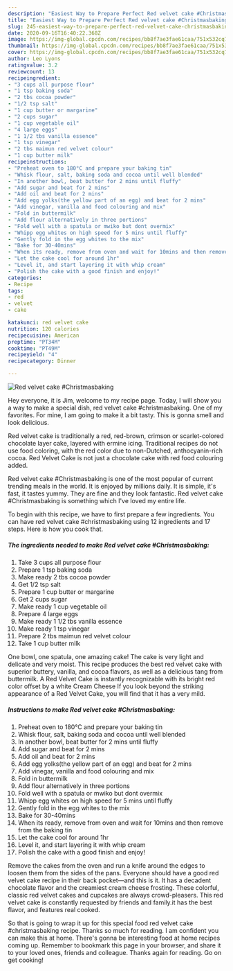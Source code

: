 ```yaml
---
description: "Easiest Way to Prepare Perfect Red velvet cake #Christmasbaking"
title: "Easiest Way to Prepare Perfect Red velvet cake #Christmasbaking"
slug: 245-easiest-way-to-prepare-perfect-red-velvet-cake-christmasbaking
date: 2020-09-16T16:40:22.368Z
image: https://img-global.cpcdn.com/recipes/bb8f7ae3fae61caa/751x532cq70/red-velvet-cake-christmasbaking-recipe-main-photo.jpg
thumbnail: https://img-global.cpcdn.com/recipes/bb8f7ae3fae61caa/751x532cq70/red-velvet-cake-christmasbaking-recipe-main-photo.jpg
cover: https://img-global.cpcdn.com/recipes/bb8f7ae3fae61caa/751x532cq70/red-velvet-cake-christmasbaking-recipe-main-photo.jpg
author: Leo Lyons
ratingvalue: 3.2
reviewcount: 13
recipeingredient:
- "3 cups all purpose flour"
- "1 tsp baking soda"
- "2 tbs cocoa powder"
- "1/2 tsp salt"
- "1 cup butter or margarine"
- "2 cups sugar"
- "1 cup vegetable oil"
- "4 large eggs"
- "1 1/2 tbs vanilla essence"
- "1 tsp vinegar"
- "2 tbs maimun red velvet colour"
- "1 cup butter milk"
recipeinstructions:
- "Preheat oven to 180°C and prepare your baking tin"
- "Whisk flour, salt, baking soda and cocoa until well blended"
- "In another bowl, beat butter for 2 mins until fluffy"
- "Add sugar and beat for 2 mins"
- "Add oil and beat for 2 mins"
- "Add egg yolks(the yellow part of an egg) and beat for 2 mins"
- "Add vinegar, vanilla and food colouring and mix"
- "Fold in buttermilk"
- "Add flour alternatively in three portions"
- "Fold well with a spatula or mwiko but dont overmix"
- "Whipp egg whites on high speed for 5 mins until fluffy"
- "Gently fold in the egg whites to the mix"
- "Bake for 30-40mins"
- "When its ready, remove from oven and wait for 10mins and then remove from the baking tin"
- "Let the cake cool for around 1hr"
- "Level it, and start layering it with whip cream"
- "Polish the cake with a good finish and enjoy!"
categories:
- Recipe
tags:
- red
- velvet
- cake

katakunci: red velvet cake 
nutrition: 120 calories
recipecuisine: American
preptime: "PT34M"
cooktime: "PT49M"
recipeyield: "4"
recipecategory: Dinner

---
```



![Red velvet cake #Christmasbaking](https://img-global.cpcdn.com/recipes/bb8f7ae3fae61caa/751x532cq70/red-velvet-cake-christmasbaking-recipe-main-photo.jpg)

Hey everyone, it is Jim, welcome to my recipe page. Today, I will show you a way to make a special dish, red velvet cake #christmasbaking. One of my favorites. For mine, I am going to make it a bit tasty. This is gonna smell and look delicious.

Red velvet cake is traditionally a red, red-brown, crimson or scarlet-colored chocolate layer cake, layered with ermine icing. Traditional recipes do not use food coloring, with the red color due to non-Dutched, anthocyanin-rich cocoa. Red Velvet Cake is not just a chocolate cake with red food colouring added.

Red velvet cake #Christmasbaking is one of the most popular of current trending meals in the world. It is enjoyed by millions daily. It is simple, it's fast, it tastes yummy. They are fine and they look fantastic. Red velvet cake #Christmasbaking is something which I've loved my entire life.


To begin with this recipe, we have to first prepare a few ingredients. You can have red velvet cake #christmasbaking using 12 ingredients and 17 steps. Here is how you cook that.

<!--inarticleads1-->

##### The ingredients needed to make Red velvet cake #Christmasbaking:

1. Take 3 cups all purpose flour
1. Prepare 1 tsp baking soda
1. Make ready 2 tbs cocoa powder
1. Get 1/2 tsp salt
1. Prepare 1 cup butter or margarine
1. Get 2 cups sugar
1. Make ready 1 cup vegetable oil
1. Prepare 4 large eggs
1. Make ready 1 1/2 tbs vanilla essence
1. Make ready 1 tsp vinegar
1. Prepare 2 tbs maimun red velvet colour
1. Take 1 cup butter milk


One bowl, one spatula, one amazing cake! The cake is very light and delicate and very moist. This recipe produces the best red velvet cake with superior buttery, vanilla, and cocoa flavors, as well as a delicious tang from buttermilk. A Red Velvet Cake is instantly recognizable with its bright red color offset by a white Cream Cheese If you look beyond the striking appearance of a Red Velvet Cake, you will find that it has a very mild. 

<!--inarticleads2-->

##### Instructions to make Red velvet cake #Christmasbaking:

1. Preheat oven to 180°C and prepare your baking tin
1. Whisk flour, salt, baking soda and cocoa until well blended
1. In another bowl, beat butter for 2 mins until fluffy
1. Add sugar and beat for 2 mins
1. Add oil and beat for 2 mins
1. Add egg yolks(the yellow part of an egg) and beat for 2 mins
1. Add vinegar, vanilla and food colouring and mix
1. Fold in buttermilk
1. Add flour alternatively in three portions
1. Fold well with a spatula or mwiko but dont overmix
1. Whipp egg whites on high speed for 5 mins until fluffy
1. Gently fold in the egg whites to the mix
1. Bake for 30-40mins
1. When its ready, remove from oven and wait for 10mins and then remove from the baking tin
1. Let the cake cool for around 1hr
1. Level it, and start layering it with whip cream
1. Polish the cake with a good finish and enjoy!


Remove the cakes from the oven and run a knife around the edges to loosen them from the sides of the pans. Everyone should have a good red velvet cake recipe in their back pocket—and this is it. It has a decadent chocolate flavor and the creamiest cream cheese frosting. These colorful, classic red velvet cakes and cupcakes are always crowd-pleasers. This red velvet cake is constantly requested by friends and family.it has the best flavor, and features real cooked. 

So that is going to wrap it up for this special food red velvet cake #christmasbaking recipe. Thanks so much for reading. I am confident you can make this at home. There's gonna be interesting food at home recipes coming up. Remember to bookmark this page in your browser, and share it to your loved ones, friends and colleague. Thanks again for reading. Go on get cooking!

